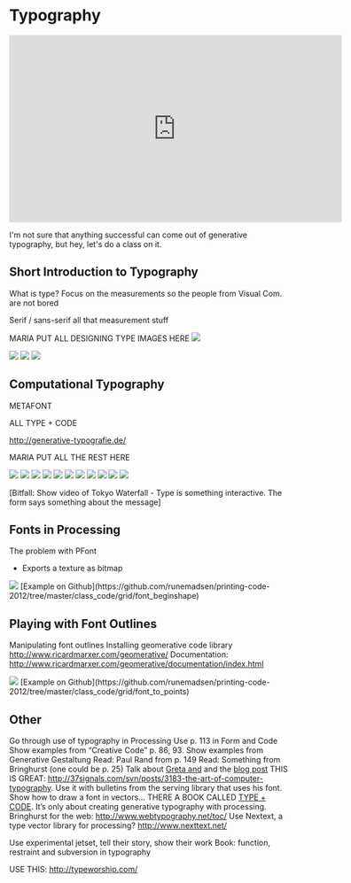Typography
==========

<iframe src="http://player.vimeo.com/video/20759580?title=0&amp;byline=0&amp;portrait=0" width="600" height="338" frameborder="0" webkitAllowFullScreen mozallowfullscreen allowFullScreen data-slideshow="self"></iframe>

I'm not sure that anything successful can come out of generative typography, but hey, let's do a class on it.


Short Introduction to Typography
---------------------------------

What is type? Focus on the measurements so the people from Visual Com. are not bored

Serif / sans-serif
all that measurement stuff


MARIA PUT ALL DESIGNING TYPE IMAGES HERE
<img src="http://runemadsen-2012.s3.amazonaws.com/printing-code-2012/typography/DesigningTypes10_small.jpg" data-slideshow="http://runemadsen-2012.s3.amazonaws.com/printing-code-2012/typography/DesigningTypes10.jpg" />

<img src="http://runemadsen-2012.s3.amazonaws.com/printing-code-2012/typography/DesigningTypes11_small.jpg" data-slideshow="http://runemadsen-2012.s3.amazonaws.com/printing-code-2012/typography/DesigningTypes11.jpg" />

<img src="http://runemadsen-2012.s3.amazonaws.com/printing-code-2012/typography/DesigningTypes12_small.jpg" data-slideshow="http://runemadsen-2012.s3.amazonaws.com/printing-code-2012/typography/DesigningTypes12.jpg" />

<img src="http://runemadsen-2012.s3.amazonaws.com/printing-code-2012/typography/DesigningTypes13_small.jpg" data-slideshow="http://runemadsen-2012.s3.amazonaws.com/printing-code-2012/typography/DesigningTypes13.jpg" />

Computational Typography
------------------------

METAFONT

ALL TYPE + CODE

http://generative-typografie.de/

MARIA PUT ALL THE REST HERE

<img src="http://runemadsen-2012.s3.amazonaws.com/printing-code-2012/typography/aTouchOfCodes223_small.jpg" data-slideshow="http://runemadsen-2012.s3.amazonaws.com/printing-code-2012/typography/aTouchOfCodes223.jpg" />

<img src="http://runemadsen-2012.s3.amazonaws.com/printing-code-2012/typography/CreativeCodes86_small.jpg" data-slideshow="http://runemadsen-2012.s3.amazonaws.com/printing-code-2012/typography/CreativeCodes86.jpg" />

<img src="http://runemadsen-2012.s3.amazonaws.com/printing-code-2012/typography/CreativeCodes93_small.jpg" data-slideshow="http://runemadsen-2012.s3.amazonaws.com/printing-code-2012/typography/CreativeCodes93.jpg" />

<img src="http://runemadsen-2012.s3.amazonaws.com/printing-code-2012/typography/GenerativeGes73_small.jpg" data-slideshow="http://runemadsen-2012.s3.amazonaws.com/printing-code-2012/typography/GenerativeGes73.jpg" />

<img src="http://runemadsen-2012.s3.amazonaws.com/printing-code-2012/typography/GenerativeGes77_small.jpg" data-slideshow="http://runemadsen-2012.s3.amazonaws.com/printing-code-2012/typography/GenerativeGes77.jpg" />

<img src="http://runemadsen-2012.s3.amazonaws.com/printing-code-2012/typography/GenerativeGes113_small.jpg" data-slideshow="http://runemadsen-2012.s3.amazonaws.com/printing-code-2012/typography/GenerativeGes113.jpg" />

<img src="http://runemadsen-2012.s3.amazonaws.com/printing-code-2012/typography/GenerativeGes114_small.jpg" data-slideshow="http://runemadsen-2012.s3.amazonaws.com/printing-code-2012/typography/GenerativeGes114.jpg" />

<img src="http://runemadsen-2012.s3.amazonaws.com/printing-code-2012/typography/GenerativeGes115_small.jpg" data-slideshow="http://runemadsen-2012.s3.amazonaws.com/printing-code-2012/typography/GenerativeGes115.jpg" />

<img src="http://runemadsen-2012.s3.amazonaws.com/printing-code-2012/typography/GenerativeGes135_small.jpg" data-slideshow="http://runemadsen-2012.s3.amazonaws.com/printing-code-2012/typography/GenerativeGes135.jpg" />

<img src="http://runemadsen-2012.s3.amazonaws.com/printing-code-2012/typography/GenerativeGes141_small.jpg" data-slideshow="http://runemadsen-2012.s3.amazonaws.com/printing-code-2012/typography/GenerativeGes141.jpg" />

<img src="http://runemadsen-2012.s3.amazonaws.com/printing-code-2012/typography/GenerativeGes143_small.jpg" data-slideshow="http://runemadsen-2012.s3.amazonaws.com/printing-code-2012/typography/GenerativeGes143.jpg" />

[Bitfall: Show video of Tokyo Waterfall - Type is something interactive. The form says something about the message]


Fonts in Processing
-------------------

The problem with PFont
- Exports a texture as bitmap


<img src="http://runemadsen-2012.s3.amazonaws.com/printing-code-2012/typography/font_beginshape_small.jpg" data-slideshow="http://runemadsen-2012.s3.amazonaws.com/printing-code-2012/typography/font_beginshape.jpg" />
[Example on Github](https://github.com/runemadsen/printing-code-2012/tree/master/class_code/grid/font_beginshape)


Playing with Font Outlines
------------------------

Manipulating font outlines
Installing geomerative code library
http://www.ricardmarxer.com/geomerative/
Documentation: http://www.ricardmarxer.com/geomerative/documentation/index.html


<img src="http://runemadsen-2012.s3.amazonaws.com/printing-code-2012/typography/font_to_points_small.jpg" data-slideshow="http://runemadsen-2012.s3.amazonaws.com/printing-code-2012/typography/font_to_points.jpg" />
[Example on Github](https://github.com/runemadsen/printing-code-2012/tree/master/class_code/grid/font_to_points)



Other
-----


Go through use of typography in Processing
Use p. 113 in Form and Code
Show examples from “Creative Code” p. 86, 93.
Show examples from Generative Gestaltung
Read: Paul Rand from p. 149
Read: Something from Bringhurst (one could be p. 25)
Talk about [Greta and](http://www.typotheque.com/blog/greta_system) and the [blog post](http://www.typotheque.com/articles/designing_type_systems)
THIS IS GREAT: http://37signals.com/svn/posts/3183-the-art-of-computer-typography. Use it with bulletins from the serving library that uses his font. Show how to draw a font in vectors...
THERE A BOOK CALLED [TYPE + CODE](http://www.issuu.com/jpagecorrigan/docs/type-code_yeohyun-ahn). It’s only about creating generative typography with processing.
Bringhurst for the web: http://www.webtypography.net/toc/
Use Nextext, a type vector library for processing? http://www.nexttext.net/

Use experimental jetset, tell their story, show their work
Book: function, restraint and subversion in typography

USE THIS: http://typeworship.com/